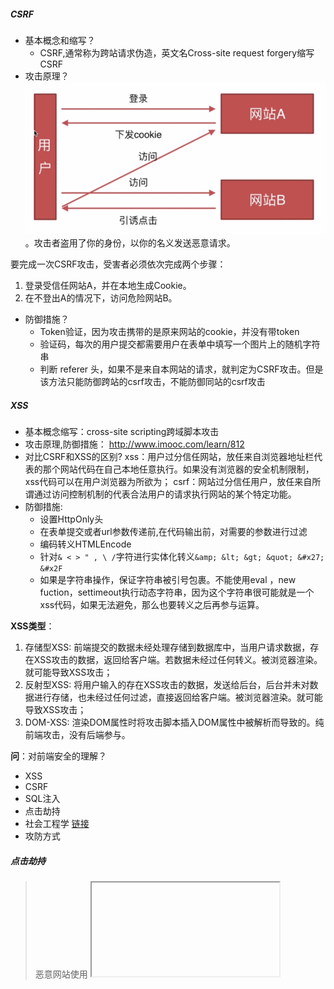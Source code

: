 ##### CSRF
- 基本概念和缩写？
    + CSRF,通常称为跨站请求伪造，英文名Cross-site request forgery缩写CSRF
- 攻击原理？<img src="./safe.png">。攻击者盗用了你的身份，以你的名义发送恶意请求。

要完成一次CSRF攻击，受害者必须依次完成两个步骤：
1. 登录受信任网站A，并在本地生成Cookie。
2. 在不登出A的情况下，访问危险网站B。

- 防御措施？
    + Token验证，因为攻击携带的是原来网站的cookie，并没有带token
    + 验证码，每次的用户提交都需要用户在表单中填写一个图片上的随机字符串
    + 判断 referer 头，如果不是来自本网站的请求，就判定为CSRF攻击。但是该方法只能防御跨站的csrf攻击，不能防御同站的csrf攻击
    
##### XSS
- 基本概念缩写：cross-site scripting跨域脚本攻击
- 攻击原理,防御措施： http://www.imooc.com/learn/812
- 对比CSRF和XSS的区别?
    xss：用户过分信任网站，放任来自浏览器地址栏代表的那个网站代码在自己本地任意执行。如果没有浏览器的安全机制限制，xss代码可以在用户浏览器为所欲为； 
    csrf：网站过分信任用户，放任来自所谓通过访问控制机制的代表合法用户的请求执行网站的某个特定功能。
- 防御措施:
    + 设置HttpOnly头
    + 在表单提交或者url参数传递前,在代码输出前，对需要的参数进行过滤
    + 编码转义HTMLEncode
    + 针对`& < > " , \ /`字符进行实体化转义`&amp; &lt; &gt; &quot; &#x27; &#x2F`
    + 如果是字符串操作，保证字符串被引号包裹。不能使用eval ，new fuction，settimeout执行动态字符串，因为这个字符串很可能就是一个xss代码，如果无法避免，那么也要转义之后再参与运算。

**XSS类型**：
1. 存储型XSS: 前端提交的数据未经处理存储到数据库中，当用户请求数据，存在XSS攻击的数据，返回给客户端。若数据未经过任何转义。被浏览器渲染。就可能导致XSS攻击；
2. 反射型XSS: 将用户输入的存在XSS攻击的数据，发送给后台，后台并未对数据进行存储，也未经过任何过滤，直接返回给客户端。被浏览器渲染。就可能导致XSS攻击；
3. DOM-XSS: 渲染DOM属性时将攻击脚本插入DOM属性中被解析而导致的。纯前端攻击，没有后端参与。

**问**：对前端安全的理解？
* XSS
* CSRF
* SQL注入
* 点击劫持
* 社会工程学 [链接](https://www.zhihu.com/question/26113526?sort=created)
* 攻防方式


##### 点击劫持
> 恶意网站使用 <iframe> 标签把我方的一些含有重要信息类如交易的网页嵌入进去，然后把 iframe 设置透明，用定位的手段的把一些引诱用户在恶意网页上点击。

**防范**：
1. 判断顶层视口的域名和本页面的域名是否一致，不一致就跳转到我方的网页 ``top.location.hostname !== self.location.hostname``
2. 通过配置 nginx 发送 X-Frame-Options 响应头，这样浏览器就会阻止嵌入网页的渲染。[参考](https://developer.mozilla.org/zh-CN/docs/Web/HTTP/X-Frame-Options)

#### SQL注入
> 页面提交的数据到服务器后端，在服务器端未进行数据验证就将数据直接拼到SQL语句中执行，因此产生于预期不同的现象。

防范：
1. 严格限制Web应用的数据库的操作权限，给此用户提供仅仅能够满足其工作的最低权限，从而最大限度的减少注入攻击对数据库的危害。
2. 检查输入的数据是否具有所期望的数据格式，严格限制变量的类型，例如使用regexp包进行一些匹配处理，或者使用strconv包对字符串转化成其他基本类型的数据进行判断。
3. 对进入数据库的特殊字符（'"\尖括号&*;等）进行转义处理，或编码转换。Go 的text/template包里面的HTMLEscapeString函数可以对字符串进行转义处理。
4. 所有的查询语句建议使用数据库提供的参数化查询接口，参数化的语句使用参数而不是将用户输入变量嵌入到SQL语句中，即不要直接拼接SQL语句。例如使用database/sql里面的查询函数Prepare和Query，或者Exec(query string, args ...interface{})。
5. 在应用发布之前建议使用专业的SQL注入检测工具进行检测，以及时修补被发现的SQL注入漏洞。网上有很多这方面的开源工具，例如sqlmap、SQLninja等。
6. 避免网站打印出SQL错误信息，比如类型错误、字段不匹配等，把代码里的SQL语句暴露出来，以防止攻击者利用这些错误信息进行SQL注入。

